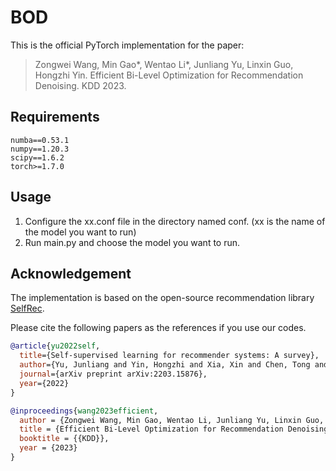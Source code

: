 # BOD

This is the official PyTorch implementation for the paper:
> Zongwei Wang, Min Gao*, Wentao Li*, Junliang Yu, Linxin Guo, Hongzhi Yin. Efficient Bi-Level Optimization for Recommendation Denoising. KDD 2023.

<h2>Requirements</h2>
	
```
numba==0.53.1
numpy==1.20.3
scipy==1.6.2
torch>=1.7.0
```

<h2>Usage</h2>
<ol>
<li>Configure the xx.conf file in the directory named conf. (xx is the name of the model you want to run)</li>
<li>Run main.py and choose the model you want to run.</li>
</ol>

<h2>Acknowledgement</h2>

The implementation is based on the open-source recommendation library [SelfRec](https://github.com/Coder-Yu/SELFRec).

Please cite the following papers as the references if you use our codes.

```bibtex
@article{yu2022self,
  title={Self-supervised learning for recommender systems: A survey},
  author={Yu, Junliang and Yin, Hongzhi and Xia, Xin and Chen, Tong and Li, Jundong and Huang, Zi},
  journal={arXiv preprint arXiv:2203.15876},
  year={2022}
}

@inproceedings{wang2023efficient,
  author = {Zongwei Wang, Min Gao, Wentao Li, Junliang Yu, Linxin Guo, Hongzhi Yin.},
  title = {Efficient Bi-Level Optimization for Recommendation Denoising},
  booktitle = {{KDD}},
  year = {2023}
}

